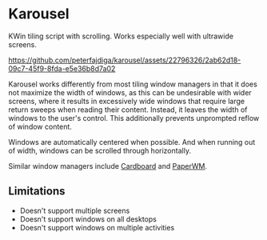 # Karousel
KWin tiling script with scrolling. Works especially well with ultrawide screens.

https://github.com/peterfajdiga/karousel/assets/22796326/2ab62d18-09c7-45f9-8fda-e5e36b8d7a02

Karousel works differently from most tiling window managers in that it does not maximize the width
of windows, as this can be undesirable with wider screens, where it results in excessively wide
windows that require large return sweeps when reading their content.
Instead, it leaves the width of windows to the user's control. This additionally prevents
unprompted reflow of window content.

Windows are automatically centered when possible. And when running out of width, windows can be
scrolled through horizontally.

Similar window managers include [Cardboard](https://gitlab.com/cardboardwm/cardboard) and
[PaperWM](https://github.com/paperwm/PaperWM).

## Limitations
- Doesn't support multiple screens
- Doesn't support windows on all desktops
- Doesn't support windows on multiple activities

